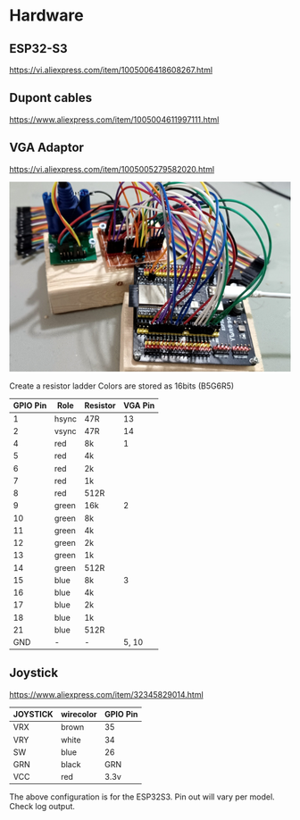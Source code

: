# Hardware

## ESP32-S3

https://vi.aliexpress.com/item/1005006418608267.html

## Dupont cables

https://www.aliexpress.com/item/1005004611997111.html


## VGA Adaptor


https://vi.aliexpress.com/item/1005005279582020.html

![Image](images/20241221_100637-crop.jpg "icon")


Create a resistor ladder
Colors are stored as 16bits (B5G6R5)


| GPIO Pin | Role  | Resistor | VGA Pin |
| -------- | ----- | -------- | ------- |
| 1        | hsync | 47R      | 13      |
| 2        | vsync | 47R      | 14      |
| 4        | red   | 8k       | 1       |
| 5        | red   | 4k       |
| 6        | red   | 2k       |
| 7        | red   | 1k       |
| 8        | red   | 512R     |
| 9        | green | 16k      | 2       |
| 10       | green | 8k       |
| 11       | green | 4k       |
| 12       | green | 2k       |
| 13       | green | 1k       |
| 14       | green | 512R     |
| 15       | blue  | 8k       | 3       |
| 16       | blue  | 4k       |
| 17       | blue  | 2k       |
| 18       | blue  | 1k       |
| 21       | blue  | 512R     |
| GND      | -     | -        | 5, 10   |







## Joystick

https://www.aliexpress.com/item/32345829014.html

| JOYSTICK | wirecolor | GPIO Pin |
| -------- | --------- | -------- |
| VRX      | brown     | 35       |
| VRY      | white     | 34       |
| SW       | blue      | 26       |
| GRN      | black     | GRN      |
| VCC      | red       | 3.3v     |

The above configuration is for the ESP32S3.
Pin out will vary per model. Check log output.

